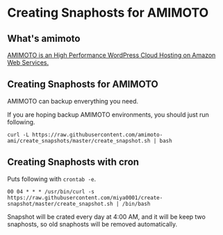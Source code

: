 # Creating Snaphosts for AMIMOTO

## What's amimoto

[AMIMOTO is an High Performance WordPress Cloud Hosting on Amazon Web Services.](http://amimoto-ami.com/)

## Creating Snaphosts for AMIMOTO

AMIMOTO can backup enverything you need.

If you are hoping backup AMIMOTO environments, you should just run following.

```
curl -L https://raw.githubusercontent.com/amimoto-ami/create_snapshots/master/create_snapshot.sh | bash
```

## Creating Snaphosts with cron

Puts following with `crontab -e`.

```
00 04 * * * /usr/bin/curl -s https://raw.githubusercontent.com/miya0001/create-snapshot/master/create_snapshot.sh | /bin/bash
```

Snapshot will be crated every day at 4:00 AM, and it will be keep two snaphosts, so old snaphosts will be removed automatically.
